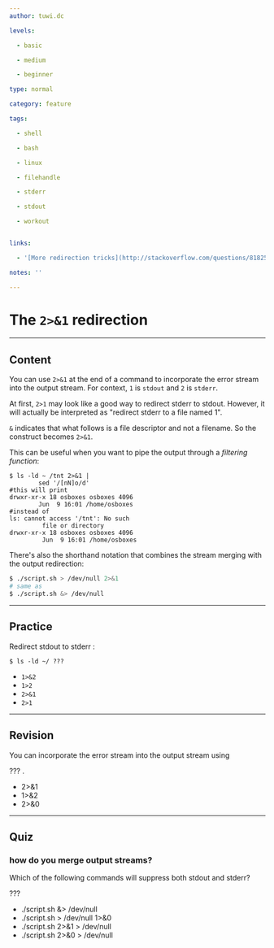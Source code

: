 ```yaml
---
author: tuwi.dc

levels:

  - basic

  - medium

  - beginner

type: normal

category: feature

tags:

  - shell

  - bash

  - linux

  - filehandle

  - stderr

  - stdout

  - workout


links:

  - '[More redirection tricks](http://stackoverflow.com/questions/818255/in-the-shell-what-does-21-mean){website}'

notes: ''

---
```


# The `2>&1` redirection

---

## Content

You can use `2>&1` at the end of a command to incorporate the error stream into the output stream.
For context, `1` is `stdout` and `2` is `stderr`.

At first, `2>1` may look like a good way to redirect stderr to stdout. However, it will actually be interpreted as "redirect stderr to a file named 1".

`&` indicates that what follows is a file descriptor and not a filename.
So the construct becomes `2>&1`.

This can be useful when you want to pipe the output through a _filtering function_:

```
$ ls -ld ~ /tnt 2>&1 |
        sed '/[nN]o/d'
#this will print
drwxr-xr-x 18 osboxes osboxes 4096
        Jun  9 16:01 /home/osboxes
#instead of
ls: cannot access '/tnt': No such
         file or directory
drwxr-xr-x 18 osboxes osboxes 4096
         Jun  9 16:01 /home/osboxes
```

There's also the shorthand notation that combines the stream merging with the output redirection:

```bash
$ ./script.sh > /dev/null 2>&1
# same as
$ ./script.sh &> /dev/null
```

---

## Practice

Redirect stdout to stderr :

```
$ ls -ld ~/ ???
```

- `1>&2`
- `1>2`
- `2>&1`
- `2>1`

---

## Revision

You can incorporate the error stream into the output stream using

??? .

- 2>&1
- 1>&2
- 2>&0

---

## Quiz

### how do you merge output streams?

Which of the following commands will suppress both stdout and stderr?

???

- ./script.sh &> /dev/null
- ./script.sh > /dev/null 1>&0
- ./script.sh 2>&1 > /dev/null
- ./script.sh 2>&0 > /dev/null
